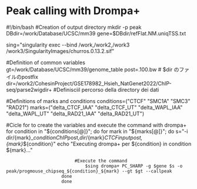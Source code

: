 # Peak calling with Drompa+


#!/bin/bash
#Creation of output directory
mkdir -p peak
DBdir=/work/Database/UCSC/mm39
gene=$DBdir/refFlat.NM.uniqTSS.txt

sing="singularity exec --bind /work,/work2,/work3 /work3/SingularityImages/churros.0.13.2.sif"


#Definition of common variables
gt=/work/Database/UCSC/mm39/genome_table
post=.100.bw  # $dir のファイルのpostfix
dir=/work2/CohesinProject/GSE178982_Hsieh_NatGenet2022/ChIP-seq/parse2wigdir+
#Definisciil percorso della directory dei dati

#Definitions of marks and conditions
conditions=("CTCF" "SMC1A" "SMC3" "RAD21")
marks=("delta_CTCF_IAA" "delta_CTCF_UT" "delta_WAPL_IAA" "delta_WAPL_UT" "delta_RAD21_IAA" "delta_RAD21_UT")

#Cicle for to create the variables and execute the command with drompa+
for condition in "${conditions[@]}"; do
          for mark in "${marks[@]}"; do
                      s="-i $dir/${mark}_${condition}ChIP$post,$dir/${mark}_CTCFinput$post,${mark}_${condition}"
                          echo "Executing drompa+ per ${condition} in condition ${mark}..."

                              #Execute the command
                                  $sing drompa+ PC_SHARP -g $gene $s -o peak/progmouse_chipseq_${condition}_${mark} --gt $gt --callpeak
                         done
                         done
